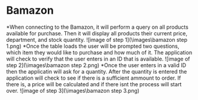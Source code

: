 # Bamazon
*When connecting to the Bamazon, it will perform a query on all products available for purchase. Then it will display all products their current price, department, and stock quantity.
   ![image of step 1](\images\bamazon step 1.png)
 *Once the table loads the user will be prompted two questions, which item they would like to purchase and how much of it. The application will check to verify that the user enters in an ID that is available.
   ![image of step 2](\images\bamazon step 2.png)
 *Once the user enters in a valid ID then the applicatin will ask for a quantity. After the quantity is entered the application will check to see if there is a sufficient ammount to order. If there is, a price will be calculated and if there isnt the process will start over.
   ![image of step 3](\images\bamazon step 3.png)